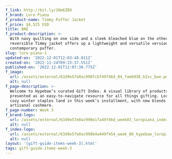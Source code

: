 ```yaml
---
f_link: http://bit.ly/3Om6ZB9
f_brand: Loro Piana
f_product-name: Timmy Puffer Jacket
f_price: $4,525 USD
title: BAE
f_product-description: >-
  With navy quilting on one side and a sleek bleached blue on the other, the
  reversible Timmy jacket offers up a lightweight and versatile version of the
  contemporary puffer.
slug: loro-piana-1
updated-on: '2022-12-01T12:03:48.011Z'
created-on: '2022-11-24T09:15:37.551Z'
published-on: '2022-12-01T12:07:30.775Z'
f_image:
  url: /assets/external/63d9e57e0ac990fcb749f464_04_fam6930_b2vc_bae.png
  alt: null
f_page-description: >-
  Welcome to Hypebae’s curated Gift Index. A visual library of products is
  presented as an easy-to-navigate resource for all things gifting. Loro Piana’s
  cozy winter staples land in this week’s installment, with new blends of its
  artisanal cashmere.
f_page-number: Week 3
f_brand-logo:
  url: /assets/external/63d9e57e0ac990e1fa49f46d_week03_loropiana_indexlogo.png
  alt: null
f_index-logo:
  url: /assets/external/63d9e57e0ac990b4a449f454_week_06_hypebae_loropiana_logo.svg
  alt: null
layout: '[gift-guide-items-week-3].html'
tags: gift-guide-items-week-3
---
```



